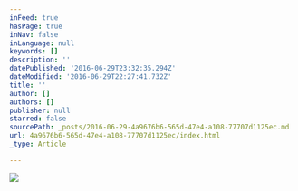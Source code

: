 ```yaml
---
inFeed: true
hasPage: true
inNav: false
inLanguage: null
keywords: []
description: ''
datePublished: '2016-06-29T23:32:35.294Z'
dateModified: '2016-06-29T22:27:41.732Z'
title: ''
author: []
authors: []
publisher: null
starred: false
sourcePath: _posts/2016-06-29-4a9676b6-565d-47e4-a108-77707d1125ec.md
url: 4a9676b6-565d-47e4-a108-77707d1125ec/index.html
_type: Article

---
```

![](https://the-grid-user-content.s3-us-west-2.amazonaws.com/599492c1-af38-4702-b560-3ed2c782257a.jpg)